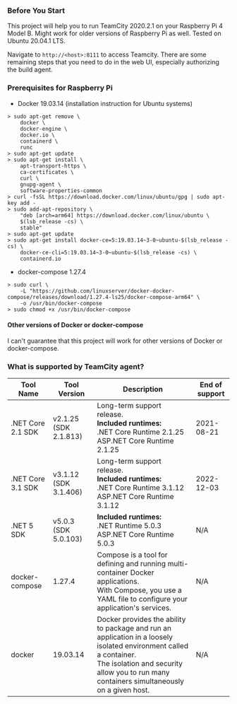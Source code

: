 ### Before You Start
This project will help you to run TeamCity 2020.2.1 on your Raspberry Pi 4 Model B.
Might work for older versions of Raspberry Pi as well.
Tested on Ubuntu 20.04.1 LTS.

Navigate to `http://<host>:8111` to access Teamcity. There are some remaining steps
that you need to do in the web UI, especially authorizing the build agent.

### Prerequisites for Raspberry Pi
- Docker 19.03.14 (installation instruction for Ubuntu systems)
```
> sudo apt-get remove \
    docker \
    docker-engine \
    docker.io \
    containerd \
    runc
> sudo apt-get update
> sudo apt-get install \
    apt-transport-https \
    ca-certificates \
    curl \
    gnupg-agent \
    software-properties-common
> curl -fsSL https://download.docker.com/linux/ubuntu/gpg | sudo apt-key add -
> sudo add-apt-repository \
    "deb [arch=arm64] https://download.docker.com/linux/ubuntu \
    $(lsb_release -cs) \
    stable"
> sudo apt-get update
> sudo apt-get install docker-ce=5:19.03.14~3-0~ubuntu-$(lsb_release -cs) \
    docker-ce-cli=5:19.03.14~3-0~ubuntu-$(lsb_release -cs) \
    containerd.io
```
- docker-compose 1.27.4
```
> sudo curl \
    -L "https://github.com/linuxserver/docker-docker-compose/releases/download/1.27.4-ls25/docker-compose-arm64" \
    -o /usr/bin/docker-compose
> sudo chmod +x /usr/bin/docker-compose
```

#### Other versions of Docker or docker-compose
I can't guarantee that this project will work for other versions of Docker or docker-compose.

### What is supported by TeamCity agent?
| Tool Name | Tool Version | Description | End of support |
| --------- | ------------ | ----------- | -------------- |
| .NET Core 2.1 SDK | v2.1.25 (SDK 2.1.813) | Long-term support release.<br>**Included runtimes:**<br>.NET Core Runtime 2.1.25<br>ASP.NET Core Runtime 2.1.25 | 2021-08-21 |
| .NET Core 3.1 SDK | v3.1.12 (SDK 3.1.406) | Long-term support release.<br>**Included runtimes:**<br>.NET Core Runtime 3.1.12<br>ASP.NET Core Runtime 3.1.12 | 2022-12-03 |
| .NET 5 SDK | v5.0.3 (SDK 5.0.103) | **Included runtimes:**<br>.NET Runtime 5.0.3<br>ASP.NET Core Runtime 5.0.3 | N/A |
| docker-compose | 1.27.4 | Compose is a tool for defining and running multi-container Docker applications.<br>With Compose, you use a YAML file to configure your application's services. | N/A |
| docker | 19.03.14 | Docker provides the ability to package and run an application in a loosely isolated environment called a container.<br>The isolation and security allow you to run many containers simultaneously on a given host. | N/A |
